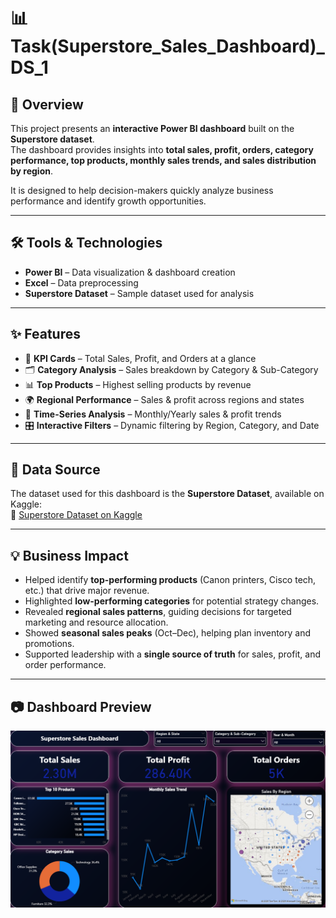 
# 📊 Task(Superstore_Sales_Dashboard)_DS_1

## 📌 Overview
This project presents an **interactive Power BI dashboard** built on the **Superstore dataset**.  
The dashboard provides insights into **total sales, profit, orders, category performance, top products, monthly sales trends, and sales distribution by region**.  

It is designed to help decision-makers quickly analyze business performance and identify growth opportunities.

---

## 🛠️ Tools & Technologies
- **Power BI** – Data visualization & dashboard creation  
- **Excel** – Data preprocessing  
- **Superstore Dataset** – Sample dataset used for analysis  

---

## ✨ Features
- 📌 **KPI Cards** – Total Sales, Profit, and Orders at a glance  
- 🗂️ **Category Analysis** – Sales breakdown by Category & Sub-Category  
- 📊 **Top Products** – Highest selling products by revenue  
- 🌍 **Regional Performance** – Sales & profit across regions and states  
- 📅 **Time-Series Analysis** – Monthly/Yearly sales & profit trends  
- 🎛️ **Interactive Filters** – Dynamic filtering by Region, Category, and Date  

---

## 📂 Data Source
The dataset used for this dashboard is the **Superstore Dataset**, available on Kaggle:  
🔗 [Superstore Dataset on Kaggle](https://www.kaggle.com/datasets/mohamed38/superstoredataset)

---

## 💡 Business Impact
- Helped identify **top-performing products** (Canon printers, Cisco tech, etc.) that drive major revenue.  
- Highlighted **low-performing categories** for potential strategy changes.  
- Revealed **regional sales patterns**, guiding decisions for targeted marketing and resource allocation.  
- Showed **seasonal sales peaks** (Oct–Dec), helping plan inventory and promotions.  
- Supported leadership with a **single source of truth** for sales, profit, and order performance.  

---

## 📷 Dashboard Preview
![Dashboard Screenshot](Snapshort_Task(Superstore_Sales_Dashboard)_DS_1.png)  



